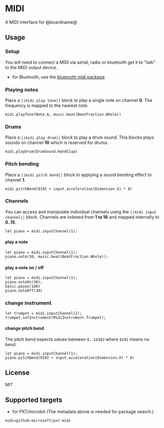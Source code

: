 # MIDI

A MIDI interface for @boardname@

## Usage

### Setup

You will need to connect a MIDI via serial, radio or bluetooth get it to "talk" to the MIDI output device.

* for Bluetooth, use the [bluetooth midi package](https://pxt.microbit.org/pkg/microsoft/pxt-bluetooth-midi).

### Playing notes

Place a ``||midi play tone||`` block to play a single note on channel **0**. 
The frequency is mapped to the nearest note.

```block
midi.playTone(Note.A, music.beat(BeatFraction.Whole))
```

### Drums

Place a ``||midi play drum||`` block to play a drum sound. This blocks plays sounds on channel **10** which is reserved for drums.

```block
midi.playDrum(DrumSound.HandClap)
```

### Pitch bending

Place a ``||midi pitch bend||`` block to applying a sound bending effect to channel **1**.

```block
midi.pitchBend(8192 + input.acceleration(Dimension.X) * 8)
```

### Channels

You can access and manipulate individual channels using the ``||midi input channel||`` block.
Channels are indexed from **1 to 16** and mapped internally to **0..15**.

```block
let piano = midi.inputChannel(1);
```

#### play a note

```block
let piano = midi.inputChannel(1);
piano.note(30, music.beat(BeatFraction.Whole));
```

#### play a note on / off

```block
let piano = midi.inputChannel(1);
piano.noteOn(30);
basic.pause(100)
piano.noteOff(30)
```

### change instrument

```block
let trumpet = midi.inputChannel(2);
trumpet.setInstrument(MidiInstrument.Trumpet);
```

#### change pitch bend

The pitch bend expects values between ``0..16383`` where ``8192`` means no bend.

```block
let piano = midi.inputChannel(1);
piano.pitchBend(8192 + input.acceleration(Dimension.X) * 8)
```
## License

MIT

## Supported targets

* for PXT/microbit
(The metadata above is needed for package search.)

```package
midi=github:microsoft/pxt-midi
```